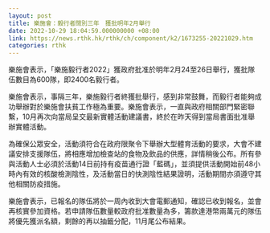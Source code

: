 ```yaml
---
layout: post
title: 樂施會：毅行者闊別三年　獲批明年2月舉行
date: 2022-10-29 18:04:59.000000000 +08:00
link: https://news.rthk.hk/rthk/ch/component/k2/1673255-20221029.htm
categories: rthk
---
```


樂施會表示，「樂施毅行者2022」獲政府批准於明年2月24至26日舉行，獲批隊伍數目為600隊，即2400名毅行者。

樂施會表示，事隔三年，樂施毅行者終獲批舉行，感到非常鼓舞，而毅行者能夠成功舉辦對於樂施會扶貧工作極為重要。樂施會表示，一直與政府相關部門緊密聯繫，10月再次向當局呈交最新實體活動建議書，終於在昨天得到當局書面批准舉辦實體活動。

為確保公眾安全，活動須符合在政府限聚令下舉辦大型體育活動的要求，大會不建議安排支援隊伍，將相應增加檢查站的食物及飲品的供應，詳情稍後公布。所有參與活動人士必須於活動14日前持有疫苗通行證「藍碼」，並須提供活動開始前48小時內有效的核酸檢測陰性，及活動當日的快測陰性結果證明，活動期間亦須遵守其他相關防疫措施。

樂施會表示，已報名的隊伍將於一周內收到大會電郵通知，確認已收到報名，並會再核實參加資格。若申請隊伍數量較政府批准數量為多，籌款達港幣兩萬元的隊伍將優先獲派名額，剩餘的再以抽籤分配，11月尾公布結果。
